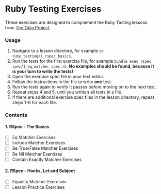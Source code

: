 # Ruby Testing Exercises
These exercises are designed to complement the Ruby Testing lessons from [The Odin Project](https://www.theodinproject.com/).

### Usage

1. Navigate to a lesson directory, for example `cd ruby_testing/1_rspec_basics`.
2. Run the tests for the first exercise file, for example `bundle exec rspec spec/1_eq_matcher_spec.rb`. **No examples should be found, because it is your turn to write the tests!**
3. Open the exercise spec file in your text editor.
4. Follow the instructions in the file to write **one** test.
5. Run the tests again to verify it passes before moving on to the next test.
6. Repeat steps 4 and 5, until you written all tests in a file.
7. If there are additional exercise spec files in the lesson directory, repeat steps 1-6 for each file.

###  Contents

#### 1. RSpec - The Basics

- [ ] Eq Matcher Exercises
- [ ] Include Matcher Exercises
- [ ] Be True/False Matcher Exercises
- [ ] Be Nil Matcher Exercises
- [ ] Contain Exactly Matcher Exercises

#### 2. RSpec - Hooks, Let and Subject

- [ ] Equality Matcher Exercises
- [ ] Lesson Practice Exercises
